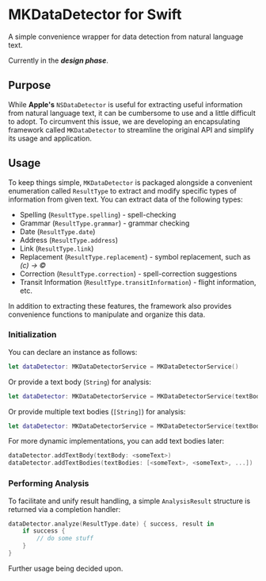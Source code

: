 # **MKDataDetector for Swift**
A simple convenience wrapper for data detection from natural language text.

Currently in the _**design phase**_.

## Purpose

While **Apple's** `NSDataDetector` is useful for extracting useful information from natural language text, it can be cumbersome to use and a little difficult to adopt. To circumvent this issue, we are developing an encapsulating framework called `MKDataDetector` to streamline the original API and simplify its usage and application.

## Usage

To keep things simple, `MKDataDetector` is packaged alongside a convenient enumeration called `ResultType` to extract and modify specific types of information from given text. You can extract data of the following types:

* Spelling (`ResultType.spelling`) - spell-checking
* Grammar (`ResultType.grammar`) - grammar checking
* Date (`ResultType.date`)
* Address (`ResultType.address`)
* Link (`ResultType.link`)
* Replacement (`ResultType.replacement`) - symbol replacement, such as *(c) -> ©*
* Correction (`ResultType.correction`) - spell-correction suggestions
* Transit Information (`ResultType.transitInformation`) - flight information, etc.

In addition to extracting these features, the framework also provides convenience functions to manipulate and organize this data.

### Initialization

You can declare an instance as follows:
```swift
let dataDetector: MKDataDetectorService = MKDataDetectorService()
```

Or provide a text body (`String`) for analysis:
```swift
let dataDetector: MKDataDetectorService = MKDataDetectorService(textBody: <someText>)
```

Or provide multiple text bodies (`[String]`) for analysis:
```swift
let dataDetector: MKDataDetectorService = MKDataDetectorService(textBodies: [<someText>, <someText>, ...])
```
For more dynamic implementations, you can add text bodies later:
```swift
dataDetector.addTextBody(textBody: <someText>)
dataDetector.addTextBodies(textBodies: [<someText>, <someText>, ...])
```

### Performing Analysis

To facilitate and unify result handling, a simple ```AnalysisResult``` structure is returned via a completion handler:
```swift
dataDetector.analyze(ResultType.date) { success, result in
    if success {
        // do some stuff
    }
}
```
Further usage being decided upon.
